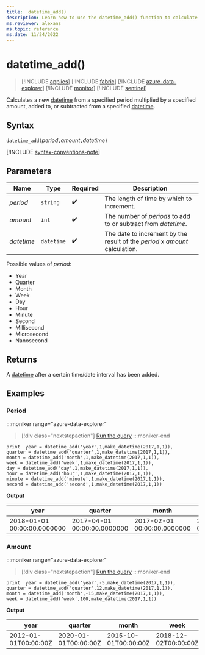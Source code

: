 ```yaml
---
title:  datetime_add()
description: Learn how to use the datetime_add() function to calculate a new datetime.
ms.reviewer: alexans
ms.topic: reference
ms.date: 11/24/2022
---
```

# datetime_add()

> [!INCLUDE [applies](../includes/applies-to-version/applies.md)] [!INCLUDE [fabric](../includes/applies-to-version/fabric.md)] [!INCLUDE [azure-data-explorer](../includes/applies-to-version/azure-data-explorer.md)] [!INCLUDE [monitor](../includes/applies-to-version/monitor.md)] [!INCLUDE [sentinel](../includes/applies-to-version/sentinel.md)]

Calculates a new [datetime](scalar-data-types/datetime.md) from a specified period multiplied by a specified amount, added to, or subtracted from a specified [datetime](scalar-data-types/datetime.md).

## Syntax

`datetime_add(`*period*`,`*amount*`,`*datetime*`)`

[!INCLUDE [syntax-conventions-note](../includes/syntax-conventions-note.md)]

## Parameters

| Name | Type | Required | Description |
|--|--|--|--|
| *period* | `string` |  :heavy_check_mark: | The length of time by which to increment.|
| *amount* | `int` |  :heavy_check_mark: | The number of *periods* to add to or subtract from *datetime*. |
| *datetime* | `datetime` |  :heavy_check_mark: | The date to increment by the result of the *period* x *amount* calculation. |

Possible values of *period*:

* Year
* Quarter
* Month
* Week
* Day
* Hour
* Minute
* Second
* Millisecond
* Microsecond
* Nanosecond

## Returns

A [datetime](scalar-data-types/datetime.md) after a certain time/date interval has been added.

## Examples

### Period
:::moniker range="azure-data-explorer"
> [!div class="nextstepaction"]
> <a href="https://dataexplorer.azure.com/clusters/help/databases/Samples?query=H4sIAAAAAAAAA4XPuw6DMAyF4b1PkQ2QMjRdmPosyMKWiFASmjqqeHsIl8mSu/5H33CW7CMbsxJk8zYITOwDDYDYNjU21tkAMw331L6ert+j6zr7+BTITFJeXcchRZ4EPaoOf0SzcDXqDGEVam86mlKR92r8883HwiTPHVmnXxpTREHPrNENq0hHU8sBAAA=" target="_blank">Run the query</a>
:::moniker-end

```kusto
print  year = datetime_add('year',1,make_datetime(2017,1,1)),
quarter = datetime_add('quarter',1,make_datetime(2017,1,1)),
month = datetime_add('month',1,make_datetime(2017,1,1)),
week = datetime_add('week',1,make_datetime(2017,1,1)),
day = datetime_add('day',1,make_datetime(2017,1,1)),
hour = datetime_add('hour',1,make_datetime(2017,1,1)),
minute = datetime_add('minute',1,make_datetime(2017,1,1)),
second = datetime_add('second',1,make_datetime(2017,1,1))
```

**Output**

|year|quarter|month|week|day|hour|minute|second|
|---|---|---|---|---|---|---|---|
|2018-01-01 00:00:00.0000000|2017-04-01 00:00:00.0000000|2017-02-01 00:00:00.0000000|2017-01-08 00:00:00.0000000|2017-01-02 00:00:00.0000000|2017-01-01 01:00:00.0000000|2017-01-01 00:01:00.0000000|2017-01-01 00:00:01.0000000|

### Amount

:::moniker range="azure-data-explorer"
> [!div class="nextstepaction"]
> <a href="https://dataexplorer.azure.com/clusters/help/databases/Samples?query=H4sIAAAAAAAAAysoyswrUVCoTE0sUrBVSEksSS3JzE2NT0xJ0VAHCarr6Jrq5CZmp8bD5DSMDAzNdQx1DDU1dbgKSxOLSlIxtULF1XUMjfDozs3PK8nA0AsWBdpriM/i8tTUbAydIEGglQYGODUCAFYx9CDvAAAA" target="_blank">Run the query</a>
:::moniker-end

```kusto
print  year = datetime_add('year',-5,make_datetime(2017,1,1)),
quarter = datetime_add('quarter',12,make_datetime(2017,1,1)),
month = datetime_add('month',-15,make_datetime(2017,1,1)),
week = datetime_add('week',100,make_datetime(2017,1,1))
```

**Output**

|year|quarter|month|week|
|---|---|---|---|
|2012-01-01T00:00:00Z|2020-01-01T00:00:00Z|2015-10-01T00:00:00Z|2018-12-02T00:00:00Z|
